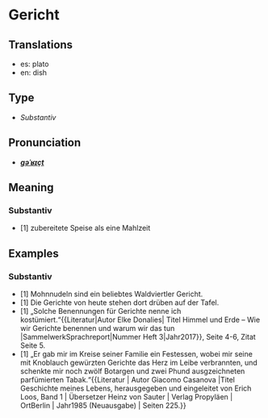 # Gericht
## Translations
- es: plato
- en: dish
## Type
- _Substantiv_
## Pronunciation
- **_[ɡəˈʁɪçt](https://commons.wikimedia.org/wiki/File:De-Gericht.ogg)_**
## Meaning
### Substantiv
- [1] zubereitete Speise als eine Mahlzeit
## Examples
### Substantiv
- [1] Mohnnudeln sind ein beliebtes Waldviertler Gericht.
- [1] Die Gerichte von heute stehen dort drüben auf der Tafel.
- [1] „Solche Benennungen für Gerichte nenne ich kostümiert.“<ref>{{Literatur|Autor Elke Donalies| Titel Himmel und Erde – Wie wir Gerichte benennen und warum wir das tun |SammelwerkSprachreport|Nummer Heft 3|Jahr2017}}, Seite 4-6, Zitat Seite 5.</ref>
- [1] „Er gab mir im Kreise seiner Familie ein Festessen, wobei mir seine mit Knoblauch gewürzten Gerichte das Herz im Leibe verbrannten, und schenkte mir noch zwölf Botargen und zwei Phund ausgzeichneten parfümierten Tabak.“<ref>{{Literatur | Autor Giacomo Casanova |Titel Geschichte meines Lebens, herausgegeben und eingeleitet von Erich Loos, Band 1 | Übersetzer Heinz von Sauter | Verlag Propyläen | OrtBerlin | Jahr1985 (Neuausgabe) | Seiten 225.}}</ref>
